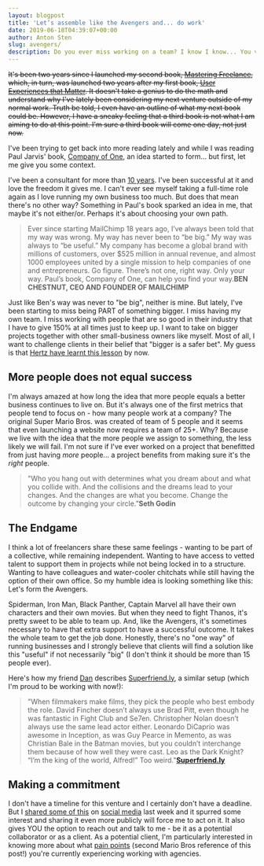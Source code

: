 ```yaml
---
layout: blogpost
title: 'Let’s assemble like the Avengers and... do work'
date: 2019-06-18T04:39:07+00:00
author: Anton Sten
slug: avengers/
description: Do you ever miss working on a team? I know I know... You value your independence, but what if you could have the best of both worlds?
---
```


~~It's been two years since I launched my second book, [Mastering Freelance](https://www.antonsten.com/books/masteringfreelance/), which, in turn, was launched two years after my first book, [User Experiences that Matter](https://www.antonsten.com/books/user-experiences-matter/). It doesn't take a genius to do the math and understand why I've lately been considering my next venture outside of my normal work. Truth be told, I even have an outline of what my next book could be. However, I have a sneaky feeling that a third book is not what I am aiming to do at this point. I'm sure a third book will come one day, not just now.~~

I've been trying to get back into more reading lately and while I was reading Paul Jarvis' book, [Company of One](https://ofone.co), an idea started to form... but first, let me give you some context.

I've been a consultant for more than [10 years](https://www.antonsten.com/10years/). I've been successful at it and love the freedom it gives me. I can't ever see myself taking a full-time role again as I love running my own business too much. But does that mean there's no other way? Something in Paul's book sparked an idea in me, that maybe it's not either/or. Perhaps it's about choosing your own path.

>Ever since starting MailChimp 18 years ago, I’ve always been told that my way was wrong. My way has never been to “be big.” My way was always to “be useful.” My company has become a global brand with millions of customers, over $525 million in annual revenue, and almost 1000 employees united by a single mission to help companies of one and entrepreneurs. Go figure. There’s not one, right way. Only your way. Paul’s book, Company of One, can help you find your way.**BEN CHESTNUT, CEO AND FOUNDER OF MAILCHIMP**

Just like Ben's way was never to "be big", neither is mine. But lately, I've been starting to miss being PART of something bigger. I miss having my own team. I miss working with people that are so good in their industry that I have to give 150% at all times just to keep up.  I want to take on bigger projects together with other small-business owners like myself. Most of all, I want to challenge clients in their belief that "bigger is a safer bet". My guess is that [Hertz have learnt this lesson](https://www.adweek.com/brand-marketing/accenture-seeks-to-dismiss-multimillion-dollar-hertz-breach-of-contract-lawsuit/) by now.

## More people does not equal success

I'm always amazed at how long the idea that more people equals a better business continues to live on. But it's always one of the first metrics that people tend to focus on - how many people work at a company? The original Super Mario Bros. was created of team of 5 people and it seems that even launching a website now requires a team of 25+. Why? Because we live with the idea that the more people we assign to something, the less likely we will fail. I'm not sure if I've ever worked on a project that benefitted from just having *more* people... a project benefits from making sure it's the *right* people.

>"Who you hang out with determines what you dream about and what you collide with. And the collisions and the dreams lead to your changes. And the changes are what you become. Change the outcome by changing your circle.”**Seth Godin**

## The Endgame

I think a lot of freelancers share these same feelings - wanting to be part of a collective, while remaining independent. Wanting to have access to vetted talent to support them in projects while not being locked in to a structure. Wanting to have colleagues and water-cooler chitchats while still having the option of their own office. So my humble idea is looking something like this: Let's form the Avengers.

Spiderman, Iron Man, Black Panther, Captain Marvel all have their own characters and their own movies. But when they need to fight Thanos, it's pretty sweet to be able to team up. And, like the Avengers, it's sometimes necessary to have that extra support to have a successful outcome. It takes the whole team to get the job done. Honestly, there's no "one way" of running businesses and I strongly believe that clients will find a solution like this "useful" if not necessarily "big" (I don't think it should be more than 15 people ever).

Here's how my friend [Dan](https://twitter.com/danmall) describes [Superfriend.ly](http://superfriend.ly/), a similar setup (which I'm proud to be working with now!):
>"When filmmakers make films, they pick the people who best embody the role. David Fincher doesn’t always use Brad Pitt, even though he was fantastic in Fight Club and Se7en. Christopher Nolan doesn’t always use the same lead actor either. Leonardo DiCaprio was awesome in Inception, as was Guy Pearce in Memento, as was Christian Bale in the Batman movies, but you couldn’t interchange them because of how well they were cast. Leo as the Dark Knight? “I’m the king of the world, Alfred!” Too weird."**[Superfriend.ly](http://superfriend.ly/about/)**

## Making a commitment

I don't have a timeline for this venture and I certainly don't have a deadline. But I [shared some of this](https://twitter.com/antonsten/status/1137996419493748736?s=20) on [social media](https://www.linkedin.com/feed/update/urn:li:activity:6543762059950080000) last week and it spurred some interest and sharing it even more publicly will force me to act on it. It also gives YOU the option to reach out and talk to me - be it as a potential collaborator or as a client. As a potential client, I'm particularly interested in knowing more about what [pain points](https://www.antonsten.com/understanding-pain-dream-fix/) (second Mario Bros reference of this post!) you're currently experiencing working with agencies.
